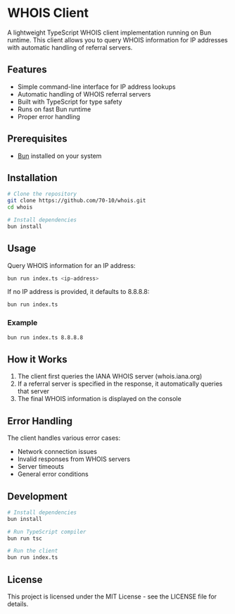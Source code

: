 # WHOIS Client

A lightweight TypeScript WHOIS client implementation running on Bun runtime. This client allows you to query WHOIS information for IP addresses with automatic handling of referral servers.

## Features

- Simple command-line interface for IP address lookups
- Automatic handling of WHOIS referral servers
- Built with TypeScript for type safety
- Runs on fast Bun runtime
- Proper error handling

## Prerequisites

- [Bun](https://bun.sh) installed on your system

## Installation

```bash
# Clone the repository
git clone https://github.com/70-10/whois.git
cd whois

# Install dependencies
bun install
```

## Usage

Query WHOIS information for an IP address:

```bash
bun run index.ts <ip-address>
```

If no IP address is provided, it defaults to 8.8.8.8:

```bash
bun run index.ts
```

### Example

```bash
bun run index.ts 8.8.8.8
```

## How it Works

1. The client first queries the IANA WHOIS server (whois.iana.org)
2. If a referral server is specified in the response, it automatically queries that server
3. The final WHOIS information is displayed on the console

## Error Handling

The client handles various error cases:
- Network connection issues
- Invalid responses from WHOIS servers
- Server timeouts
- General error conditions

## Development

```bash
# Install dependencies
bun install

# Run TypeScript compiler
bun run tsc

# Run the client
bun run index.ts
```

## License

This project is licensed under the MIT License - see the LICENSE file for details.
